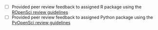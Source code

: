 - [ ] Provided peer review feedback to assigned R package using the [ROpenSci review guidelines](https://devguide.ropensci.org/reviewerguide.html)
- [ ] Provided peer review feedback to assigned Python package using the [PyOpenSci review guidelines](https://www.pyopensci.org/dev_guide/peer_review/reviewer_guide.html)
